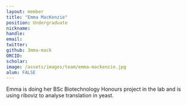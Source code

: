```yaml
---
layout: member
title: "Emma MacKenzie"
position: Undergraduate
nickname: 
handle: 
email:
twitter:
github: 3mma-mack
ORCID:
scholar:
image: /assets/images/team/emma-mackenzie.jpg
alum: FALSE
---
```


Emma is doing her BSc Biotechnology Honours project in the lab and is using riboviz to analyse translation in yeast. 
